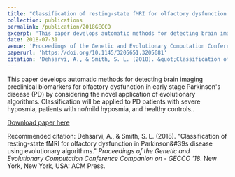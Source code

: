 ```yaml
---
title: "Classification of resting-state fMRI for olfactory dysfunction in Parkinson&#39;s disease using evolutionary algorithms."
collection: publications
permalink: /publication/2018GECCO
excerpt: 'This paper develops automatic methods for detecting brain imaging preclinical biomarkers for olfactory dysfunction in early stage Parkinson&#39;s disease (PD) by considering the novel application of evolutionary algorithms. Classification will be applied to PD patients with severe hyposmia, patients with no/mild hyposmia, and healthy controls.'
date: 2018-07-31
venue: 'Proceedings of the Genetic and Evolutionary Computation Conference Companion on - GECCO &#39;18'
paperurl: 'https://doi.org/10.1145/3205651.3205681'
citation: 'Dehsarvi, A., & Smith, S. L. (2018). &quot;Classification of resting-state fMRI for olfactory dysfunction in Parkinson&#39;s disease using evolutionary algorithms.&quot; <i>Proceedings of the Genetic and Evolutionary Computation Conference Companion on - GECCO &#39;18</i>. New York, New York, USA: ACM Press.'
---
```

This paper develops automatic methods for detecting brain imaging preclinical biomarkers for olfactory dysfunction in early stage Parkinson&#39;s disease (PD) by considering the novel application of evolutionary algorithms. Classification will be applied to PD patients with severe hyposmia, patients with no/mild hyposmia, and healthy controls..

[Download paper here](https://doi.org/10.1145/3205651.3205681)

Recommended citation: Dehsarvi, A., & Smith, S. L. (2018). "Classification of resting-state fMRI for olfactory dysfunction in Parkinson&#39s disease using evolutionary algorithms." <i>Proceedings of the Genetic and Evolutionary Computation Conference Companion on - GECCO &#39;18</i>. New York, New York, USA: ACM Press.
